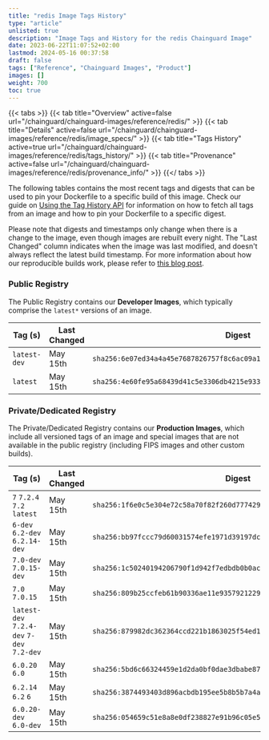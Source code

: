 ```yaml
---
title: "redis Image Tags History"
type: "article"
unlisted: true
description: "Image Tags and History for the redis Chainguard Image"
date: 2023-06-22T11:07:52+02:00
lastmod: 2024-05-16 00:37:58
draft: false
tags: ["Reference", "Chainguard Images", "Product"]
images: []
weight: 700
toc: true
---
```


{{< tabs >}}
{{< tab title="Overview" active=false url="/chainguard/chainguard-images/reference/redis/" >}}
{{< tab title="Details" active=false url="/chainguard/chainguard-images/reference/redis/image_specs/" >}}
{{< tab title="Tags History" active=true url="/chainguard/chainguard-images/reference/redis/tags_history/" >}}
{{< tab title="Provenance" active=false url="/chainguard/chainguard-images/reference/redis/provenance_info/" >}}
{{</ tabs >}}

The following tables contains the most recent tags and digests that can be used to pin your Dockerfile to a specific build of this image. Check our guide on [Using the Tag History API](/chainguard/chainguard-images/using-the-tag-history-api/) for information on how to fetch all tags from an image and how to pin your Dockerfile to a specific digest.

Please note that digests and timestamps only change when there is a change to the image, even though images are rebuilt every night. The "Last Changed" column indicates when the image was last modified, and doesn't always reflect the latest build timestamp. For more information about how our reproducible builds work, please refer to [this blog post](https://www.chainguard.dev/unchained/reproducing-chainguards-reproducible-image-builds).

### Public Registry
The Public Registry contains our **Developer Images**, which typically comprise the `latest*` versions of an image.

| Tag (s)       | Last Changed | Digest                                                                    |
|---------------|--------------|---------------------------------------------------------------------------|
|  `latest-dev` | May 15th     | `sha256:6e07ed34a4a45e7687826757f8c6ac09a1730525089b2d2eee230d716a5f86cf` |
|  `latest`     | May 15th     | `sha256:4e60fe95a68439d41c5e3306db4215e933ad31a23e232f83ac998c016743fff3` |


### Private/Dedicated Registry
The Private/Dedicated Registry contains our **Production Images**, which include all versioned tags of an image and special images that are not available in the public registry (including FIPS images and other custom builds).

| Tag (s)                                     | Last Changed | Digest                                                                    |
|---------------------------------------------|--------------|---------------------------------------------------------------------------|
|  `7` `7.2.4` `7.2` `latest`                 | May 15th     | `sha256:1f6e0c5e304e72c58a70f82f260d777429519a3de76e1e92e8bc2e2a2b7aa645` |
|  `6-dev` `6.2-dev` `6.2.14-dev`             | May 15th     | `sha256:bb97fccc79d60031574efe1971d39197dc5940bd893e682839c27248a602cd90` |
|  `7.0-dev` `7.0.15-dev`                     | May 15th     | `sha256:1c50240194206790f1d942f7edbdb0b0ac93bc564b7b8bf2b92fb634c32e19bb` |
|  `7.0` `7.0.15`                             | May 15th     | `sha256:809b25ccfeb61b90336ae11e9357921229276a0e38ac838f0f2c2c3e95c02647` |
|  `latest-dev` `7.2.4-dev` `7-dev` `7.2-dev` | May 15th     | `sha256:879982dc362364ccd221b1863025f54ed103109c3068037a36eaadd58277f08e` |
|  `6.0.20` `6.0`                             | May 15th     | `sha256:5bd6c66324459e1d2da0bf0dae3dbabe871cb36abaed71dc2000dc87b68100f9` |
|  `6.2.14` `6.2` `6`                         | May 15th     | `sha256:3874493403d896acbdb195ee5b8b5b7a4a71288614be0bbf22fb6259feef739f` |
|  `6.0.20-dev` `6.0-dev`                     | May 15th     | `sha256:054659c51e8a8e0df238827e91b96c05e574bb4ddcd9393cfb3652cfd94cda8a` |

